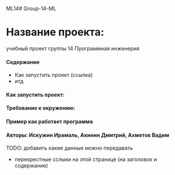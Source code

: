 ML14# Group-14-ML

# Название проекта: 

учебный проект группы 14 Программная инженерия

#### Содержание
- Как запустить проект (ссылка)
- итд


#### Как запустить проект:

#### Требование к окружению:


#### Пример как работает программа


#### Авторы: Искужин Ирамаль, Акинин Дмитрий, Ахметов Вадим


TODO: добавить какие данные можно передавать
- перекрестные сслыки на этой странице (на заголовок и содержание)
